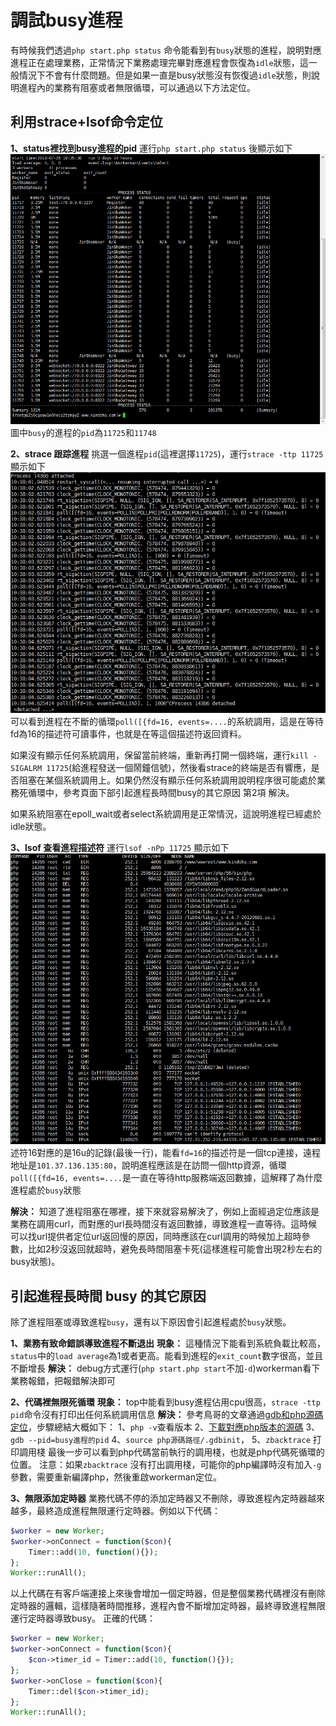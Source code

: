 # 調試busy進程
有時候我們透過```php start.php status``` 命令能看到有```busy```狀態的進程，說明對應進程正在處理業務，正常情況下業務處理完畢對應進程會恢復為```idle```狀態，這一般情況下不會有什麼問題。但是如果一直是busy狀態沒有恢復過```idle```狀態，則說明進程內的業務有阻塞或者無限循環，可以通過以下方法定位。

## 利用strace+lsof命令定位

**1、status裡找到busy進程的pid**
運行```php start.php status``` 後顯示如下
![](../images/d1903ed65ef2f3b0850e84ccbedc52aa.png)
圖中```busy```的進程的```pid```為```11725```和```11748```

**2、strace 跟踪進程**
挑選一個進程```pid```(這裡選擇```11725```)，運行```strace -ttp 11725``` 顯示如下
![](../images/7ce9f36da926f670949609dcdc593ab4.png)
可以看到進程在不斷的循環```poll([{fd=16, events=....```的系統調用，這是在等待fd為16的描述符可讀事件，也就是在等這個描述符返回資料。

如果沒有顯示任何系統調用，保留當前終端，重新再打開一個終端，運行```kill -SIGALRM 11725```(給進程發送一個鬧鐘信號)，然後看strace的終端是否有響應，是否阻塞在某個系統調用上。如果仍然沒有顯示任何系統調用說明程序很可能處於業務死循環中，參考頁面下部引起進程長時間busy的其它原因 第2項 解決。

如果系統阻塞在epoll_wait或者select系統調用是正常情況，這說明進程已經處於idle狀態。

**3、lsof 查看進程描述符**
運行```lsof -nPp 11725``` 顯示如下
![](../images/27bd629c3a1ac93f9f4b535d01df2ac1.png)
述符16對應的是16u的記錄(最後一行)，能看```fd=16```的描述符是一個tcp連接，遠程地址是```101.37.136.135:80```，說明進程應該是在訪問一個http資源，循環```poll([{fd=16, events=....```是一直在等待http服務端返回數據，這解釋了為什麼進程處於```busy```狀態

**解決：**
知道了進程阻塞在哪裡，接下來就容易解決了，例如上面經過定位應該是業務在調用curl，而對應的url長時間沒有返回數據，導致進程一直等待。這時候可以找url提供者定位url返回慢的原因，同時應該在curl調用的時候加上超時參數，比如2秒沒返回就超時，避免長時間阻塞卡死(這樣進程可能會出現2秒左右的busy狀態)。

## 引起進程長時間 busy 的其它原因
除了進程阻塞或導致進程```busy```，還有以下原因會引起進程處於```busy```狀態。

**1、業務有致命錯誤導致進程不斷退出**
**現象：** 這種情況下能看到系統負載比較高，```status```中的```load average```為1或者更高。能看到進程的```exit_count```數字很高，並且不斷增長
**解決：** debug方式運行(```php start.php start```不加```-d```)workerman看下業務報錯，把報錯解決即可

**2、代碼裡無限死循環**
**現象：** top中能看到busy進程佔用cpu很高，```strace -ttp pid```命令沒有打印出任何系統調用信息
**解決：** 參考鳥哥的文章通過[gdb和php源碼定位](https://www.laruence.com/2011/12/06/2381.html)，步驟總結大概如下：
1、```php -v```查看版本
2、[下載對應php版本的源碼](https://www.php.net/releases/)
3、```gdb --pid=busy進程的pid``` 
4、```source php源碼路徑/.gdbinit```，
5、```zbacktrace``` 打印調用棧
最後一步可以看到php代碼當前執行的調用棧，也就是php代碼死循環的位置。
注意：如果```zbacktrace``` 沒有打出調用棧，可能你的php編譯時沒有加入```-g```參數，需要重新編譯php，然後重啟workerman定位。

**3、無限添加定時器**
業務代碼不停的添加定時器又不刪除，導致進程內定時器越來越多，最終造成進程無限運行定時器。例如以下代碼：
```php
$worker = new Worker;
$worker->onConnect = function($con){
    Timer::add(10, function(){});
};
Worker::runAll();
````
以上代碼在有客戶端連接上來後會增加一個定時器，但是整個業務代碼裡沒有刪除定時器的邏輯，這樣隨著時間推移，進程內會不斷增加定時器，最終導致進程無限運行定時器導致busy。
正確的代碼：
```php
$worker = new Worker;
$worker->onConnect = function($con){
    $con->timer_id = Timer::add(10, function(){});
};
$worker->onClose = function($con){
    Timer::del($con->timer_id);
};
Worker::runAll();
````
